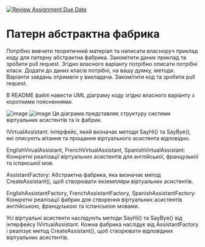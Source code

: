 [![Review Assignment Due Date](https://classroom.github.com/assets/deadline-readme-button-24ddc0f5d75046c5622901739e7c5dd533143b0c8e959d652212380cedb1ea36.svg)](https://classroom.github.com/a/UO7VGONk)
# Патерн абстрактна фабрика

Потрібно вивчити теоретичний матеріал та написати власноруч приклад коду для патерну абстрактна фабрика.
Закомітити даних приклад та зробити pull request.
Згідно власного варіанту потрібно описати потрібні класи. Додати до даних класів потрібні, на вашу думку, методи. Варіанти завдань отримати у викладача.
Закомітити код та зробити pull request.

В README файлі навести UML діаграму коду згідно власного варіанту з короткими поясненнями.

![image](https://github.com/Ostroh-Academy/05-abstract-factory-OleksiiKIiain/assets/85789953/209f650c-2c70-4267-bbfc-f9ffc48a598b)
![image](https://github.com/Ostroh-Academy/05-abstract-factory-OleksiiKIiain/assets/85789953/387a8b44-043f-4c32-9b0b-51c87a5d3566)
Ця діаграма представляє структуру системи віртуальних асистентів та їх фабрик.

IVirtualAssistant: Інтерфейс, який визначає методи SayHi() та SayBye(), які описують вітання та прощання віртуального асистента відповідно.

EnglishVirualAssistant, FrenchVirtualAssistant, SpanishVirtualAssistant: Конкретні реалізації віртуальних асистентів для англійської, французької та іспанської мов.

AssistantFactory: Абстрактна фабрика, яка визначає метод CreateAssistant(), щоб створювати екземпляри віртуальних асистентів.

EnglishAssistantFactory, FrenchAssistantFactory, SpanishAssistantFactory: Конкретні реалізації фабрик для створення віртуальних асистентів англійською, французькою та іспанською мовами.

Усі віртуальні асистенти наслідують методи SayHi() та SayBye() від інтерфейсу IVirtualAssistant. Кожна фабрика наслідує від AssistantFactory і реалізує метод CreateAssistant(), щоб створювати відповідних віртуальних асистентів.
